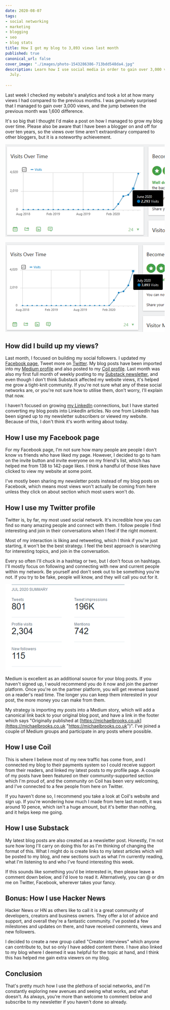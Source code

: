 ```yaml
---
date: 2020-08-07
tags:
- social networking
- marketing
- blogging
- seo
- blog stats
title: How I got my blog to 3,893 views last month
published: true
canonical_url: false
cover_image: "./images/photo-1543286386-713bdd548da4.jpg"
description: Learn how I use social media in order to gain over 3,000 views from throughout
  July.

---
```

Last week I checked my website's analytics and took a lot at how many views I had compared to the previous months. I was genuinely surprised that I managed to gain over 3,000 views, and the jump between the previous month was 1,600 difference.

It's so big that I thought I'd make a post on how I managed to grow my blog over time. Please also be aware that I have been a blogger on and off for over ten years, so the views over time aren't extraordinary compared to other bloggers, but it is a noteworthy achievement.

![](./images/annotation-2020-08-01-175822.png)

![](./images/annotation-2020-08-01-175844.png)

## How did I build up my views?

Last month, I focused on building my social followers. I updated my [Facebook page](https://www.facebook.com/MBrooksDeveloper), Tweet more on [Twitter](https://twitter.com/mbrooksuk). My blog posts have been imported into my [Medium profile](https://medium.com/@Mike_D_Brooks) and also posted to my [Coil profile](https://coil.com/u/MichaelBrooks). Last month was also my first full month of weekly posting to my [Substack newsletter](https://michaelbrooks.substack.com/), and even though I don't think Substack affected my website views, it's helped me grow a tight-knit community. If you're not sure what any of these social networks are, or you're not sure how to utilise them, don't worry, I'll explain that now.

I haven't focused on growing [my LinkedIn](https://www.linkedin.com/in/-michaelbrooks/) connections, but I have started converting my blog posts into LinkedIn articles. No one from LinkedIn has been signed up to my newsletter subscribers or viewed my website. Because of this, I don't think it's worth writing about today.

## How I use my Facebook page

For my Facebook page, I'm not sure how many people are people I don't know vs friends who have liked my page. However, I decided to go to ham on the invite button and invite everyone on my friend's list, which has helped me from 138 to 142-page likes. I think a handful of those likes have clicked to view my website at some point.

I've mostly been sharing my newsletter posts instead of my blog posts on Facebook, which means most views won't actually be coming from here unless they click on about section which most users won't do.

## How I use my Twitter profile

Twitter is, by far, my most used social network. It's incredible how you can find so many amazing people and connect with them. I follow people I find interesting and join in their conversations when I feel if the right moment.

Most of my interaction is liking and retweeting, which I think if you're just starting, it won't be the best strategy. I feel the best approach is searching for interesting topics, and join in the conversation.

Every so often I'll chuck in a hashtag or two, but I don't focus on hashtags. I'll mostly focus on following and connecting with new and current people within my network. Be yourself and don't seek out to be something you're not. If you try to be fake, people will know, and they will call you out for it.

![](./images/screenshot_2020-08-06-twitter-analytics-account-overview-for-mbrooksuk.png)

Medium is excellent as an additional source for your blog posts. If you haven't signed up, I would recommend you do it now and join the partner platform. Once you're on the partner platform, you will get revenue based on a reader's read time. The longer you can keep them interested in your post, the more money you can make from them.

My strategy is importing my posts into a Medium story, which will add a canonical link back to your original blog post, and have a link in the footer which says "Originally published at [https://michaelbrooks.co.uk](https://michaelbrooks.co.uk "https://michaelbrooks.co.uk")". I've joined a couple of Medium groups and participate in any posts where possible.

## How I use Coil

This is where I believe most of my new traffic has come from, and I connected my blog to their payments system so I could receive support from their readers, and linked my latest posts to my profile page. A couple of my posts have been featured on their community-supported section which I'm proud of, and the community on Coil has been very welcoming, and I've connected to a few people from here on Twitter.

If you haven't done so, I recommend you take a look at Coil's website and sign up. If you're wondering how much I made from here last month, it was around 10 pence, which isn't a huge amount, but it's better than nothing, and it helps keep me going.

## How I use Substack

My latest blog posts are also created as a newsletter post. Honestly, I'm not sure how long I'll carry on doing this for as I'm thinking of changing the format of this. What I might do is create links to my latest articles which will be posted to my blog, and new sections such as what I'm currently reading, what I'm listening to and who I've found interesting this week.

If this sounds like something you'd be interested in, then please leave a comment down below, and I'd love to read it. Alternatively, you can @ or dm me on Twitter, Facebook, wherever takes your fancy.

## Bonus: How I use Hacker News

Hacker News or HN as others like to call it is a great community of developers, creators and business owners. They offer a lot of advice and support, and overall they're a fantastic community. I've posted a few milestones and updates on there, and have received comments, views and new followers.

I decided to create a new group called "Creator interviews" which anyone can contribute to, but so only I have added content there. I have also linked to my blog where I deemed it was helpful for the topic at hand, and I think this has helped me gain extra viewers on my blog.

## Conclusion

That's pretty much how I use the plethora of social networks, and I'm constantly exploring new avenues and seeing what works, and what doesn't. As always, you're more than welcome to comment below and subscribe to my newsletter if you haven't done so already.